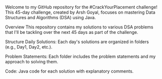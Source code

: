 Welcome to my GitHub repository for the #CrackYourPlacement challenge! This 45-day challenge, created by Arsh Goyal, focuses on mastering Data Structures and Algorithms (DSA) using Java.

Overview
This repository contains my solutions to various DSA problems that I'll be tackling over the next 45 days as part of the challenge.

Structure
Daily Solutions: Each day's solutions are organized in folders (e.g., Day1, Day2, etc.).

Problem Statements: Each folder includes the problem statements and my approach to solving them.

Code: Java code for each solution with explanatory comments.
